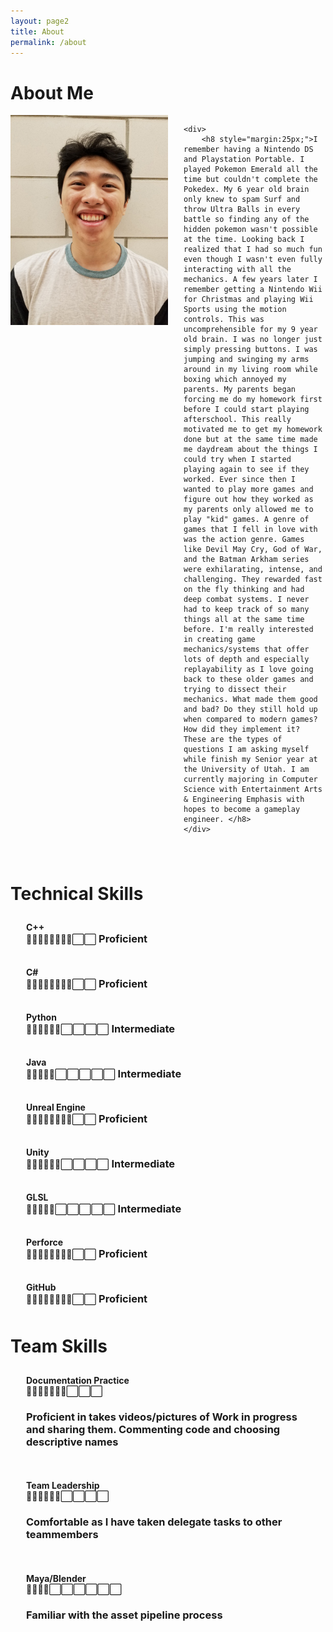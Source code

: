 ```yaml
---
layout: page2
title: About
permalink: /about
---
```


# About Me

<div style="overflow: hidden; padding-bottom:25px;">
    <img src="/assets/img/WilliamNguyen.jpg" style="float: left; max-width:50%; padding-right: 25px;">

    <div>
        <h8 style="margin:25px;">I remember having a Nintendo DS and Playstation Portable. I played Pokemon Emerald all the time but couldn't complete the Pokedex. My 6 year old brain only knew to spam Surf and throw Ultra Balls in every battle so finding any of the hidden pokemon wasn't possible at the time. Looking back I realized that I had so much fun even though I wasn't even fully interacting with all the mechanics. A few years later I remember getting a Nintendo Wii for Christmas and playing Wii Sports using the motion controls. This was uncomprehensible for my 9 year old brain. I was no longer just simply pressing buttons. I was jumping and swinging my arms around in my living room while boxing which annoyed my parents. My parents began forcing me do my homework first before I could start playing afterschool. This really motivated me to get my homework done but at the same time made me daydream about the things I could try when I started playing again to see if they worked. Ever since then I wanted to play more games and figure out how they worked as my parents only allowed me to play "kid" games. A genre of games that I fell in love with was the action genre. Games like Devil May Cry, God of War, and the Batman Arkham series were exhilarating, intense, and challenging. They rewarded fast on the fly thinking and had deep combat systems. I never had to keep track of so many things all at the same time before. I'm really interested in creating game mechanics/systems that offer lots of depth and especially replayability as I love going back to these older games and trying to dissect their mechanics. What made them good and bad? Do they still hold up when compared to modern games? How did they implement it? These are the types of questions I am asking myself while finish my Senior year at the University of Utah. I am currently majoring in Computer Science with Entertainment Arts & Engineering Emphasis with hopes to become a gameplay engineer. </h8>
    </div>
</div>

<div>
    <h1>Technical Skills</h1>
    <div style="margin: 15px; padding: 10px;">
        <h4 style="display: inline; padding-right:25px;">C++</h4>
        <div style="display: inherit">
            <p style="display: inline">🔳🔳🔳🔳🔳🔳🔳🔳⬜️⬜️</p>
            <h3 style="display: inline">Proficient</h3>
        </div>
    </div>
    <div style="margin: 15px; padding: 10px;">
        <h4 style="display: inline; padding-right:25px;">C#</h4>
        <div style="display: inherit">
            <p style="display: inline">🔳🔳🔳🔳🔳🔳🔳🔳⬜️⬜️</p>
            <h3 style="display: inline">Proficient</h3>
        </div>
    </div>
    <div style="margin: 15px; padding: 10px;">
        <h4 style="display: inline; padding-right:25px;">Python</h4>
        <div style="display: inherit">
            <p style="display: inline">🔳🔳🔳🔳🔳🔳⬜️⬜️⬜️⬜️</p>
            <h3 style="display: inline">Intermediate</h3>
        </div>
    </div>
    <div style="margin: 15px; padding: 10px;">
        <h4 style="display: inline; padding-right:25px;">Java</h4>
        <div style="display: inherit">
            <p style="display: inline">🔳🔳🔳🔳🔳⬜️⬜️⬜️⬜️⬜️</p>
            <h3 style="display: inline">Intermediate</h3>
        </div>
    </div>
    <div style="margin: 15px; padding: 10px;">
        <h4 style="display: inline; padding-right:25px;">Unreal Engine</h4>
        <div style="display: inherit">
            <p style="display: inline">🔳🔳🔳🔳🔳🔳🔳🔳⬜️⬜️</p>
            <h3 style="display: inline">Proficient</h3>
        </div>
    </div>
    <div style="margin: 15px; padding: 10px;">
        <h4 style="display: inline; padding-right:25px;">Unity</h4>
        <div style="display: inherit">
            <p style="display: inline">🔳🔳🔳🔳🔳🔳⬜️⬜️⬜️⬜️</p>
            <h3 style="display: inline">Intermediate</h3>
        </div>
    </div>
    <div style="margin: 15px; padding: 10px;">
        <h4 style="display: inline; padding-right:25px;">GLSL</h4>
        <div style="display: inherit">
            <p style="display: inline">🔳🔳🔳🔳🔳⬜️⬜️⬜️⬜️⬜️</p>
            <h3 style="display: inline">Intermediate</h3>
        </div>
    </div>
    <div style="margin: 15px; padding: 10px;">
        <h4 style="display: inline; padding-right:25px;">Perforce</h4>
        <div style="display: inherit">
            <p style="display: inline">🔳🔳🔳🔳🔳🔳🔳🔳⬜️⬜️</p>
            <h3 style="display: inline">Proficient</h3>
        </div>
    </div>
    <div style="margin: 15px; padding: 10px;">
        <h4 style="display: inline; padding-right:25px;">GitHub</h4>
        <div style="display: inherit">
            <p style="display: inline">🔳🔳🔳🔳🔳🔳🔳🔳⬜️⬜️</p>
            <h3 style="display: inline">Proficient</h3>
        </div>
    </div>
</div>

<div>
    <h1>Team Skills</h1>
    <div style="margin: 15px; padding: 10px;">
        <h4 style="display: inline; padding-right:25px;">Documentation Practice</h4>
        <div style="display: inherit">
            <p style="display: inline">🔳🔳🔳🔳🔳🔳🔳⬜️⬜️⬜️</p>
            <h3 style="display: block">Proficient in takes videos/pictures of Work in progress and sharing them. Commenting code and choosing descriptive names</h3>
        </div>
    </div>
    <div style="margin: 15px; padding: 10px;">
        <h4 style="display: inline; padding-right:25px;">Team Leadership</h4>
        <div style="display: inherit">
            <p style="display: inline">🔳🔳🔳🔳🔳🔳⬜️⬜️⬜️⬜️</p>
            <h3 style="display: block">Comfortable as I have taken delegate tasks to other teammembers</h3>
        </div>
    </div>
    <div style="margin: 15px; padding: 10px;">
        <h4 style="display: inline; padding-right:25px;">Maya/Blender</h4>
        <div style="display: inherit">
            <p style="display: inline">🔳🔳🔳🔳⬜️⬜️⬜️⬜️⬜️⬜️</p>
            <h3 style="display: block">Familiar with the asset pipeline process</h3>
        </div>
    </div>
</div>